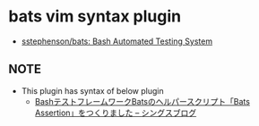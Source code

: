 # bats vim syntax plugin

* [sstephenson/bats: Bash Automated Testing System]( https://github.com/sstephenson/bats )

## NOTE
* This plugin has syntax of below plugin
  * [BashテストフレームワークBatsのヘルパースクリプト「Bats Assertion」をつくりました – シングスブログ]( https://blog.thingslabo.com/archives/bats-assertion.html )
